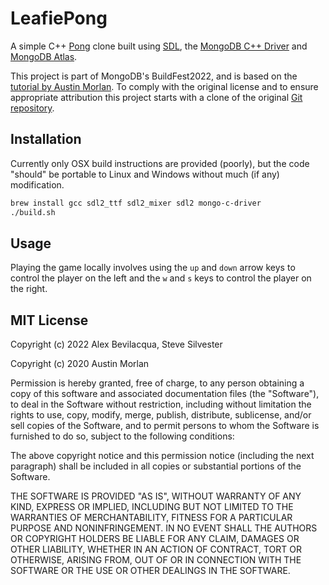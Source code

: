 # LeafiePong

A simple C++ [Pong](https://en.wikipedia.org/wiki/Pong) clone built using [SDL](https://www.libsdl.org/), the [MongoDB C++ Driver](https://www.mongodb.com/docs/drivers/cxx/) and [MongoDB Atlas](https://www.mongodb.com/atlas/database).

This project is part of MongoDB's BuildFest2022, and is based on the [tutorial by Austin Morlan](https://austinmorlan.com/posts/pong_clone/). To comply with the original license and to ensure appropriate attribution this project starts with a clone of the original [Git repository](https://code.austinmorlan.com/austin/pong).

## Installation

Currently only OSX build instructions are provided (poorly), but the code "should" be portable to Linux and Windows without much (if any) modification.

```bash
brew install gcc sdl2_ttf sdl2_mixer sdl2 mongo-c-driver
./build.sh
```

## Usage

Playing the game locally involves using the `up` and `down` arrow keys to control the player on the left and the `w` and `s` keys to control the player on the right.

## MIT License

Copyright (c) 2022 Alex Bevilacqua, Steve Silvester

Copyright (c) 2020 Austin Morlan

Permission is hereby granted, free of charge, to any person obtaining a copy
of this software and associated documentation files (the "Software"), to deal
in the Software without restriction, including without limitation the rights
to use, copy, modify, merge, publish, distribute, sublicense, and/or sell
copies of the Software, and to permit persons to whom the Software is furnished
to do so, subject to the following conditions:

The above copyright notice and this permission notice (including the next
paragraph) shall be included in all copies or substantial portions of the
Software.

THE SOFTWARE IS PROVIDED "AS IS", WITHOUT WARRANTY OF ANY KIND, EXPRESS OR
IMPLIED, INCLUDING BUT NOT LIMITED TO THE WARRANTIES OF MERCHANTABILITY, FITNESS
FOR A PARTICULAR PURPOSE AND NONINFRINGEMENT. IN NO EVENT SHALL THE AUTHORS
OR COPYRIGHT HOLDERS BE LIABLE FOR ANY CLAIM, DAMAGES OR OTHER LIABILITY,
WHETHER IN AN ACTION OF CONTRACT, TORT OR OTHERWISE, ARISING FROM, OUT OF
OR IN CONNECTION WITH THE SOFTWARE OR THE USE OR OTHER DEALINGS IN THE SOFTWARE.
